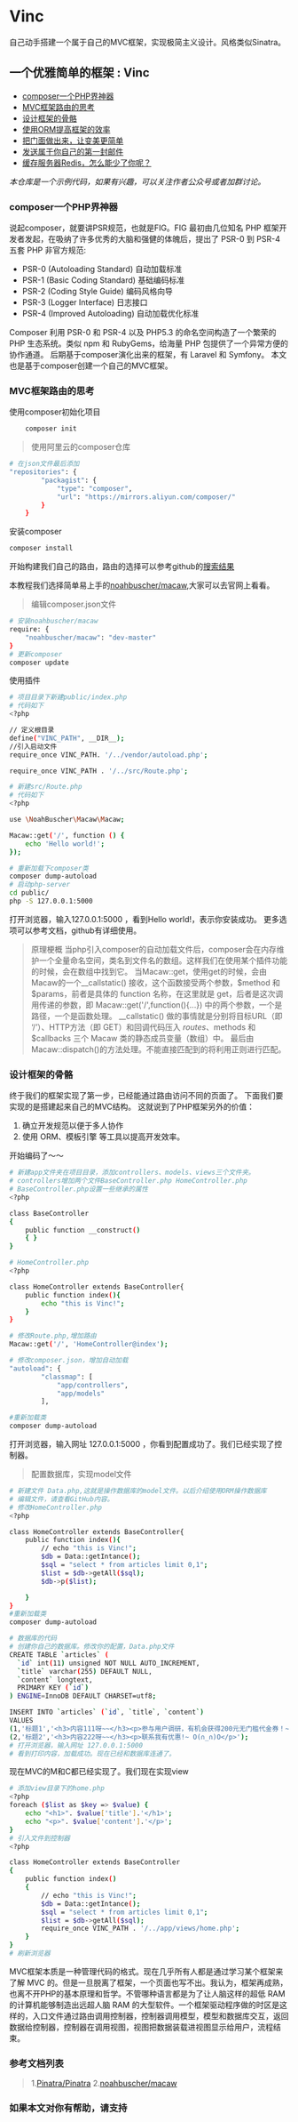 # Vinc

自己动手搭建一个属于自己的MVC框架，实现极简主义设计。风格类似Sinatra。

## 一个优雅简单的框架 : Vinc

+ [composer一个PHP界神器](#composer一个PHP界神器)
+ [MVC框架路由的思考](#MVC框架路由的思考)
+ [设计框架的骨骼](#设计框架的骨骼)
+ [使用ORM提高框架的效率](#使用ORM提高框架的效率)
+ [把门面做出来，让变美更简单](#把门面做出来，让变美更简单)
+ [发送属于你自己的第一封邮件](#发送属于你自己的第一封邮件)
+ [缓存服务器Redis，怎么能少了你呢？](#缓存服务器Redis，怎么能少了你呢？)

*本仓库是一个示例代码，如果有兴趣，可以关注作者公众号或者加群讨论。*

### composer一个PHP界神器

说起composer，就要讲PSR规范，也就是FIG。FIG 最初由几位知名 PHP 框架开发者发起，在吸纳了许多优秀的大脑和强健的体魄后，提出了 PSR-0 到 PSR-4 五套 PHP 非官方规范:

+ PSR-0 (Autoloading Standard) 自动加载标准
+ PSR-1 (Basic Coding Standard) 基础编码标准
+ PSR-2 (Coding Style Guide) 编码风格向导
+ PSR-3 (Logger Interface) 日志接口
+ PSR-4 (Improved Autoloading) 自动加载优化标准

Composer 利用 PSR-0 和 PSR-4 以及 PHP5.3 的命名空间构造了一个繁荣的 PHP 生态系统。类似 npm 和 RubyGems，给海量 PHP 包提供了一个异常方便的协作通道。
后期基于composer演化出来的框架，有 Laravel 和 Symfony。
本文也是基于composer创建一个自己的MVC框架。

### MVC框架路由的思考

使用composer初始化项目

```bash
    composer init
```

>使用阿里云的composer仓库

```bash
# 在json文件最后添加
"repositories": {
        "packagist": {
            "type": "composer",
            "url": "https://mirrors.aliyun.com/composer/"
        }
    }
```

安装composer

```bash
composer install

```

开始构建我们自己的路由，路由的选择可以参考github的[搜索结果](https://github.com/search?l=PHP&o=desc&q=router&ref=searchresults&s=stars&type=Repositories&utf8=%E2%9C%93)

本教程我们选择简单易上手的[noahbuscher/macaw](https://github.com/noahbuscher/macaw),大家可以去官网上看看。
> 编辑composer.json文件

```bash
# 安装noahbuscher/macaw
require: {
    "noahbuscher/macaw": "dev-master"
}
# 更新composer
composer update

```

使用插件

```bash
# 项目目录下新建public/index.php
# 代码如下
<?php

// 定义根目录
define("VINC_PATH", __DIR__);
//引入启动文件
require_once VINC_PATH. '/../vendor/autoload.php';

require_once VINC_PATH . '/../src/Route.php';

# 新建src/Route.php
# 代码如下
<?php

use \NoahBuscher\Macaw\Macaw;

Macaw::get('/', function () {
    echo 'Hello world!';
});

# 重新加载下composer类
composer dump-autoload
# 启动php-server
cd public/
php -S 127.0.0.1:5000

```

打开浏览器，输入127.0.0.1:5000 ，看到Hello world!，表示你安装成功。
更多选项可以参考文档，github有详细使用。
> 原理梗概
当php引入composer的自动加载文件后，composer会在内存维护一个全量命名空间，类名到文件名的数组。这样我们在使用某个插件功能的时候，会在数组中找到它。
当Macaw::get，使用get的时候，会由Macaw的一个__callstatic() 接收，这个函数接受两个参数，$method 和 $params，前者是具体的 function 名称，在这里就是 get，后者是这次调用传递的参数，即 Macaw::get('/',function(){...}) 中的两个参数，一个是路径，一个是函数处理。
__callstatic() 做的事情就是分别将目标URL（即 ‘/’）、HTTP方法（即 GET）和回调代码压入 $routes、$methods 和 $callbacks 三个 Macaw 类的静态成员变量（数组）中。
最后由Macaw::dispatch()的方法处理。不能直接匹配到的将利用正则进行匹配。

### 设计框架的骨骼

终于我们的框架实现了第一步，已经能通过路由访问不同的页面了。
下面我们要实现的是搭建起来自己的MVC结构。
这就说到了PHP框架另外的价值：

1. 确立开发规范以便于多人协作
2. 使用 ORM、模板引擎 等工具以提高开发效率。

开始编码了～～

```bash
# 新建app文件夹在项目目录，添加controllers、models、views三个文件夹。
# controllers增加两个文件BaseController.php HomeController.php
# BaseController.php设置一些继承的属性
<?php

class BaseController
{
    public function __construct()
    { }
}

# HomeController.php
<?php

class HomeController extends BaseController{
    public function index(){
        echo "this is Vinc!";
    }
}

# 修改Route.php,增加路由
Macaw::get('/', 'HomeController@index');

# 修改composer.json，增加自动加载
"autoload": {
        "classmap": [
            "app/controllers",
            "app/models"
        ],

#重新加载类
composer dump-autoload
```

打开浏览器，输入网址 127.0.0.1:5000 ，你看到配置成功了。我们已经实现了控制器。

> 配置数据库，实现model文件

```bash
# 新建文件 Data.php,这就是操作数据库的model文件。以后介绍使用ORM操作数据库
# 编辑文件，请查看GitHub内容。
# 修改HomeController.php
<?php

class HomeController extends BaseController{
    public function index(){
        // echo "this is Vinc!";
        $db = Data::getIntance();
        $sql = "select * from articles limit 0,1";
        $list = $db->getAll($sql);
        $db->p($list);

    }
}
#重新加载类
composer dump-autoload
```

```bash
# 数据库的代码
# 创建你自己的数据库。修改你的配置，Data.php文件
CREATE TABLE `articles` (
  `id` int(11) unsigned NOT NULL AUTO_INCREMENT,
  `title` varchar(255) DEFAULT NULL,
  `content` longtext,
  PRIMARY KEY (`id`)
) ENGINE=InnoDB DEFAULT CHARSET=utf8;

INSERT INTO `articles` (`id`, `title`, `content`)
VALUES
(1,'标题1','<h3>内容111呀~~</h3><p>参与用户调研，有机会获得200元无门槛代金券！~ O(∩_∩)O</p>'),
(2,'标题2','<h3>内容222呀~~</h3><p>联系我有优惠!~ O(∩_∩)O</p>');
# 打开浏览器，输入网址 127.0.0.1:5000
# 看到打印内容，加载成功。现在已经和数据库连通了。
```

现在MVC的M和C都已经实现了。我们现在实现view

```bash
# 添加view目录下的home.php
<?php
foreach ($list as $key => $value) {
    echo "<h1>". $value['title'].'</h1>';
    echo "<p>". $value['content'].'</p>';
}
# 引入文件到控制器
<?php

class HomeController extends BaseController
{
    public function index()
    {
        // echo "this is Vinc!";
        $db = Data::getIntance();
        $sql = "select * from articles limit 0,1";
        $list = $db->getAll($sql);
        require_once VINC_PATH . '/../app/views/home.php';
    }
}
# 刷新浏览器
```

MVC框架本质是一种管理代码的格式。现在几乎所有人都是通过学习某个框架来了解 MVC 的。但是一旦脱离了框架，一个页面也写不出。我认为，框架再成熟，也离不开PHP的基本原理和哲学。不管哪种语言都是为了让人脑这样的超低 RAM 的计算机能够制造出远超人脑 RAM 的大型软件。一个框架驱动程序做的时区是这样的，入口文件通过路由调用控制器，控制器调用模型，模型和数据库交互，返回数据给控制器，控制器在调用视图，视图把数据装载进视图显示给用户，流程结束。

### 参考文档列表

> 1.[Pinatra/Pinatra](https://github.com/Pinatra/Pinatra)
> 2.[noahbuscher/macaw](https://github.com/noahbuscher/macaw)

### 如果本文对你有帮助，请支持
